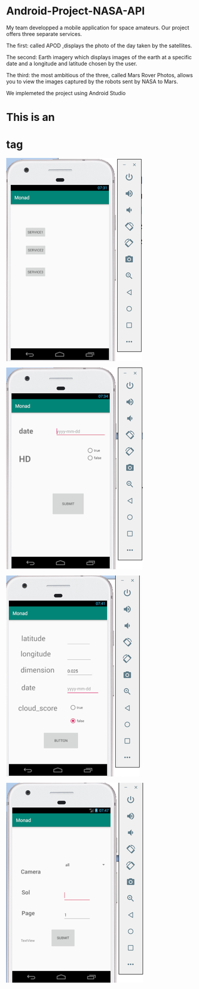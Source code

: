 # Android-Project-NASA-API

My team developped a mobile application for space amateurs.
Our project offers three separate services.

The first: called APOD ,displays the photo of the day taken by the satellites.

The second: Earth imagery which displays images of the earth at a specific date and a longitude and latitude chosen by the user.

The third: the most ambitious of the three, called Mars Rover Photos, allows you to view the images captured by the robots sent by NASA to Mars.

We implemeted the project using Android Studio 
# This is an <h1> tag

![HOME](https://raw.githubusercontent.com/AdamAbidi/Android-Project-NASA-API/master/Images/2.png)

![Service 1](https://raw.githubusercontent.com/AdamAbidi/Android-Project-NASA-API/master/Images/3.png)


![Service 2](https://raw.githubusercontent.com/AdamAbidi/Android-Project-NASA-API/master/Images/4.png)


![Service 3](https://raw.githubusercontent.com/AdamAbidi/Android-Project-NASA-API/master/Images/5.png)

